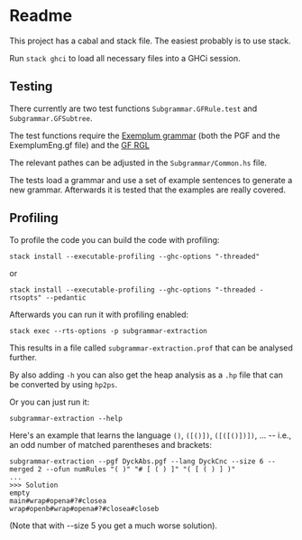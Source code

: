 # Readme

This project has a cabal and stack file. The easiest probably is to use stack.

Run `stack ghci` to load all necessary files into a GHCi session.

## Testing 

There currently are two test functions `Subgrammar.GFRule.test` and `Subgrammar.GFSubtree`.

The test functions require the [Exemplum grammar](https://github.com/MUSTE-Project/mulle-grammars) (both the
PGF and the ExemplumEng.gf file) and the [GF RGL](https://github.com/GrammaticalFramework/gf-rgl)

The relevant pathes can be adjusted in the `Subgrammar/Common.hs` file.

The tests load a grammar and use a set of example sentences to generate a new grammar. Afterwards it is tested
that the examples are really covered.


## Profiling

To profile the code you can build the code with profiling:

```stack install --executable-profiling --ghc-options "-threaded"``` 

or 

```stack install --executable-profiling --ghc-options "-threaded -rtsopts" --pedantic```

Afterwards you can run it with profiling enabled:

```stack exec --rts-options -p subgrammar-extraction```

This results in a file called `subgrammar-extraction.prof` that can be
analysed further.

By also adding `-h` you can also get the heap analysis as a `.hp` file that
can be converted by using `hp2ps`.


Or you can just run it:

```subgrammar-extraction --help```

Here's an example that learns the language `()`, `([()])`, `([([()])])`, ... -- i.e., an odd number of matched parentheses and brackets:

```
subgrammar-extraction --pgf DyckAbs.pgf --lang DyckCnc --size 6 --merged 2 --ofun numRules "( )" "# [ ( ) ]" "( [ ( ) ] )"
...
>>> Solution
empty
main#wrap#opena#?#closea
wrap#openb#wrap#opena#?#closea#closeb
```

(Note that with --size 5 you get a much worse solution).
